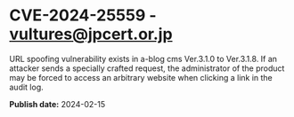 # CVE-2024-25559 - vultures@jpcert.or.jp

URL spoofing vulnerability exists in a-blog cms Ver.3.1.0 to Ver.3.1.8. If an attacker sends a specially crafted request, the administrator of the product may be forced to access an arbitrary website when clicking a link in the audit log.

**Publish date:** 2024-02-15
